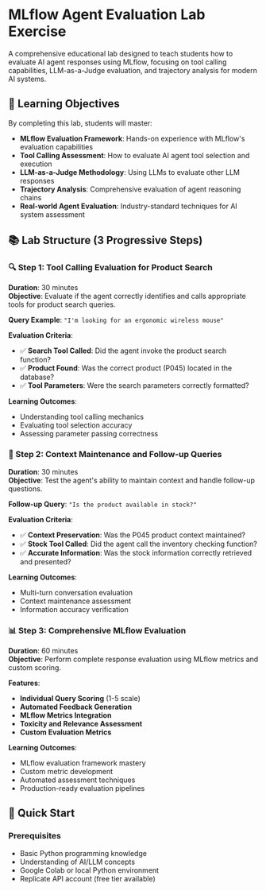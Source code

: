 # MLflow Agent Evaluation Lab Exercise

A comprehensive educational lab designed to teach students how to evaluate AI agent responses using MLflow, focusing on tool calling capabilities, LLM-as-a-Judge evaluation, and trajectory analysis for modern AI systems.

## 🎯 Learning Objectives

By completing this lab, students will master:
- **MLflow Evaluation Framework**: Hands-on experience with MLflow's evaluation capabilities
- **Tool Calling Assessment**: How to evaluate AI agent tool selection and execution
- **LLM-as-a-Judge Methodology**: Using LLMs to evaluate other LLM responses
- **Trajectory Analysis**: Comprehensive evaluation of agent reasoning chains
- **Real-world Agent Evaluation**: Industry-standard techniques for AI system assessment

## 📚 Lab Structure (3 Progressive Steps)

### 🔍 Step 1: Tool Calling Evaluation for Product Search
**Duration**: 30 minutes  
**Objective**: Evaluate if the agent correctly identifies and calls appropriate tools for product search queries.

**Query Example**: `"I'm looking for an ergonomic wireless mouse"`

**Evaluation Criteria**:
- ✅ **Search Tool Called**: Did the agent invoke the product search function?
- ✅ **Product Found**: Was the correct product (P045) located in the database?  
- ✅ **Tool Parameters**: Were the search parameters correctly formatted?

**Learning Outcomes**:
- Understanding tool calling mechanics
- Evaluating tool selection accuracy
- Assessing parameter passing correctness

### 🔗 Step 2: Context Maintenance and Follow-up Queries  
**Duration**: 30 minutes  
**Objective**: Test the agent's ability to maintain context and handle follow-up questions.

**Follow-up Query**: `"Is the product available in stock?"`

**Evaluation Criteria**:
- ✅ **Context Preservation**: Was the P045 product context maintained?
- ✅ **Stock Tool Called**: Did the agent call the inventory checking function?
- ✅ **Accurate Information**: Was the stock information correctly retrieved and presented?

**Learning Outcomes**:
- Multi-turn conversation evaluation
- Context maintenance assessment
- Information accuracy verification

### 📊 Step 3: Comprehensive MLflow Evaluation
**Duration**: 60 minutes  
**Objective**: Perform complete response evaluation using MLflow metrics and custom scoring.

**Features**:
- **Individual Query Scoring** (1-5 scale)
- **Automated Feedback Generation**
- **MLflow Metrics Integration**
- **Toxicity and Relevance Assessment**
- **Custom Evaluation Metrics**

**Learning Outcomes**:
- MLflow evaluation framework mastery
- Custom metric development
- Automated assessment techniques
- Production-ready evaluation pipelines

## 🚀 Quick Start

### Prerequisites
- Basic Python programming knowledge
- Understanding of AI/LLM concepts
- Google Colab or local Python environment
- Replicate API account (free tier available)
